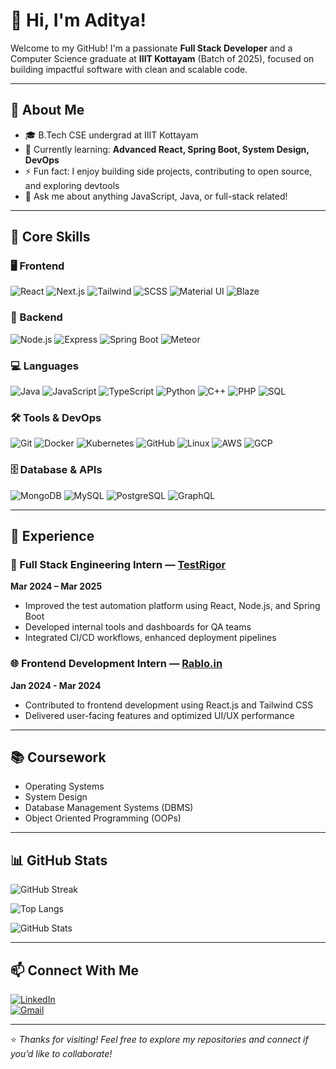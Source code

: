 # 👋 Hi, I'm Aditya!

Welcome to my GitHub! I'm a passionate **Full Stack Developer** and a Computer Science graduate at **IIIT Kottayam** (Batch of 2025), focused on building impactful software with clean and scalable code.

---

## 🚀 About Me

- 🎓 B.Tech CSE undergrad at IIIT Kottayam  
- 🌱 Currently learning: **Advanced React, Spring Boot, System Design, DevOps**  
- ⚡ Fun fact: I enjoy building side projects, contributing to open source, and exploring devtools  
- 💬 Ask me about anything JavaScript, Java, or full-stack related!

---

## 🧠 Core Skills

### 🖥️ Frontend
![React](https://img.shields.io/badge/-React-61DAFB?style=flat&logo=React&logoColor=black)
![Next.js](https://img.shields.io/badge/-Next.js-000000?style=flat&logo=next.js)
![Tailwind](https://img.shields.io/badge/-Tailwind_CSS-06B6D4?style=flat&logo=tailwind-css&logoColor=white)
![SCSS](https://img.shields.io/badge/-SCSS-CC6699?style=flat&logo=sass&logoColor=white)
![Material UI](https://img.shields.io/badge/-Material_UI-007FFF?style=flat&logo=mui)
![Blaze](https://img.shields.io/badge/-Blaze-FF7139?style=flat)

### 🧩 Backend
![Node.js](https://img.shields.io/badge/-Node.js-339933?style=flat&logo=node.js&logoColor=white)
![Express](https://img.shields.io/badge/-Express.js-000000?style=flat&logo=express&logoColor=white)
![Spring Boot](https://img.shields.io/badge/-Spring_Boot-6DB33F?style=flat&logo=spring-boot)
![Meteor](https://img.shields.io/badge/-Meteor-DF2A2A?style=flat&logo=meteor&logoColor=white)

### 💻 Languages
![Java](https://img.shields.io/badge/-Java-007396?style=flat&logo=java&logoColor=white)
![JavaScript](https://img.shields.io/badge/-JavaScript-F7DF1E?style=flat&logo=javascript&logoColor=black)
![TypeScript](https://img.shields.io/badge/-TypeScript-3178C6?style=flat&logo=typescript&logoColor=white)
![Python](https://img.shields.io/badge/-Python-3776AB?style=flat&logo=python&logoColor=white)
![C++](https://img.shields.io/badge/-C++-00599C?style=flat&logo=c%2b%2b)
![PHP](https://img.shields.io/badge/-PHP-777BB4?style=flat&logo=php&logoColor=white)
![SQL](https://img.shields.io/badge/-SQL-003B57?style=flat&logo=postgresql&logoColor=white)

### 🛠️ Tools & DevOps
![Git](https://img.shields.io/badge/-Git-F05032?style=flat&logo=git&logoColor=white)
![Docker](https://img.shields.io/badge/-Docker-2496ED?style=flat&logo=docker&logoColor=white)
![Kubernetes](https://img.shields.io/badge/-Kubernetes-326CE5?style=flat&logo=kubernetes&logoColor=white)
![GitHub](https://img.shields.io/badge/-GitHub-181717?style=flat&logo=github)
![Linux](https://img.shields.io/badge/-Linux-FCC624?style=flat&logo=linux&logoColor=black)
![AWS](https://img.shields.io/badge/-AWS-232F3E?style=flat&logo=amazon-aws)
![GCP](https://img.shields.io/badge/-GCP-4285F4?style=flat&logo=google-cloud)

### 🗄️ Database & APIs
![MongoDB](https://img.shields.io/badge/-MongoDB-47A248?style=flat&logo=mongodb&logoColor=white)
![MySQL](https://img.shields.io/badge/-MySQL-4479A1?style=flat&logo=mysql&logoColor=white)
![PostgreSQL](https://img.shields.io/badge/-PostgreSQL-4169E1?style=flat&logo=postgresql&logoColor=white)
![GraphQL](https://img.shields.io/badge/-GraphQL-E10098?style=flat&logo=graphql&logoColor=white)

---

## 💼 Experience

### 🧪 Full Stack Engineering Intern — [TestRigor](https://www.testrigor.com/)
**Mar 2024 – Mar 2025**  
- Improved the test automation platform using React, Node.js, and Spring Boot  
- Developed internal tools and dashboards for QA teams  
- Integrated CI/CD workflows, enhanced deployment pipelines

### 🌐 Frontend Development Intern — [Rablo.in](https://rablo.in/)
**Jan 2024 - Mar 2024**  
- Contributed to frontend development using React.js and Tailwind CSS  
- Delivered user-facing features and optimized UI/UX performance  

---

## 📚 Coursework
- Operating Systems
- System Design
- Database Management Systems (DBMS)
- Object Oriented Programming (OOPs)

---

## 📊 GitHub Stats

![GitHub Streak](https://github-readme-streak-stats.herokuapp.com?user=1-aditya-2&theme=tokyonight&date_format=M%20j%5B%2C%20Y%5D)

![Top Langs](https://github-readme-stats.vercel.app/api/top-langs/?username=1-aditya-2&layout=compact&theme=tokyonight)

![GitHub Stats](https://github-readme-stats.vercel.app/api?username=1-aditya-2&show_icons=true&theme=tokyonight)

---

## 📫 Connect With Me

[![LinkedIn](https://img.shields.io/badge/-LinkedIn-0077B5?style=flat&logo=linkedin&logoColor=white)](https://www.linkedin.com/in/aditya-pratap-singh-a78511231/)  
[![Gmail](https://img.shields.io/badge/-Gmail-D14836?style=flat&logo=gmail&logoColor=white)](mailto:meadisingh12@gmail.com)

---

⭐️ *Thanks for visiting! Feel free to explore my repositories and connect if you’d like to collaborate!*
